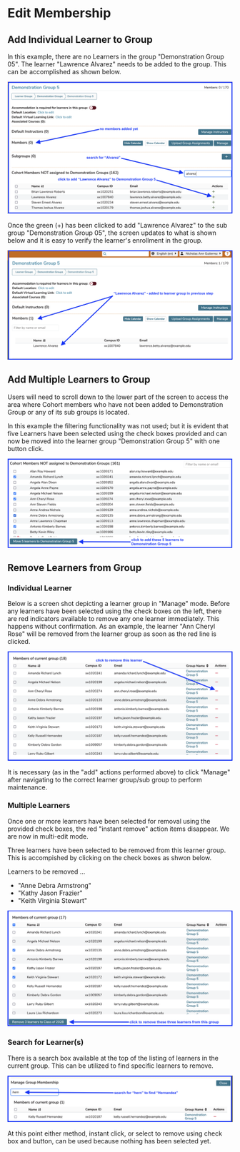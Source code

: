 # Edit Membership

## Add Individual Learner to Group

In this example, there are no Learners in the group "Demonstration Group 05". The learner "Lawrence Alvarez" needs to be added to the group. This can be accomplished as shown below.

![No learners yet](../../images/edit_learner_group/group_membership/no_learners_yet.png)

Once the green (+) has been clicked to add "Lawrence Alvarez" to the sub group "Demonstration Group 05", the screen updates to what is shown below and it is easy to verify the learner's enrollment in the group.

![Added to the Learner Group](../../images/edit_learner_group/group_membership/learner_added.png)

## Add Multiple Learners to Group

Users will need to scroll down to the lower part of the screen to access the area where Cohort members who have not been added to Demonstration Group or any of its sub groups is located.

In this example the filtering functionality was not used; but it is evident that five Learners have been selected using the check boxes provided and can now be moved into the learner group "Demonstration Group 5" with one button click.

![Add multiple learners](../../images/edit_learner_group/group_membership/add_multiple_Learners.png)

## Remove Learners from Group

### Individual Learner
Below is a screen shot depicting a learner group in "Manage" mode. Before any learners have been selected using the check boxes on the left, there are red indicators available to remove any one learner immediately. This happens without confirmation. As an example, the learner "Ann Cheryl Rose" will be removed from the learner group as soon as the red line is clicked.

![Remove one learner](../../images/edit_learner_group/group_membership/remove_one_learner.png)

It is necessary (as in the "add" actions performed above) to click "Manage" after navigating to the correct learner group/sub group to perform maintenance.

### Multiple Learners

Once one or more learners have been selected for removal using the provided check boxes, the red "instant remove" action items disappear. We are now in multi-edit mode. 

Three learners have been selected to be removed from this learner group. This is accompished by clicking on the check boxes as shwon below.

Learners to be removed ...
* "Anne Debra Armstrong"
* "Kathy Jason Frazier"
* "Keith Virginia Stewart"

![Remove multiple learners](../../images/edit_learner_group/group_membership/remove_multiple_learners.png)

### Search for Learner(s)

There is a search box available at the top of the listing of learners in the current group. This can be utilized to find specific learners to remove.

![search for learner to remove](../../images/edit_learner_group/group_membership/search_for_learners.png)

At this point either method, instant click, or select to remove using check box and button, can be used because nothing has been selected yet.

